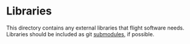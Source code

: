 # Libraries

This directory contains any external libraries that flight software needs. Libraries should be included as git [submodules](https://git-scm.com/book/en/v2/Git-Tools-Submodules), if possible.
